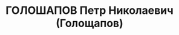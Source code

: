---
title: ГОЛОШАПОВ Петр Николаевич (Голощапов)
description: "1910 року народження, м. Таганрог Азово-Чорноморського краю, росіянин,\
  \ освіта вища, член ВЛКСМ. Проживав: Донецька область, Сніжнянський район, шахта\
  \ № 8, технічна колонія, буд. № 7, кв. 2. Начальник дільниці шахти № 8. \n  Заарештований\
  \ 22 жовтня 1937 року. Засуджений виїзною сесією військової колегії Верховного Суду\
  \ СРСР у м. Донецьку до розстрілу. Вирок приведено до виконання у м. Донецьку 3\
  \ грудня 1937 року. \n  Реабілітований у 1957 році."
---